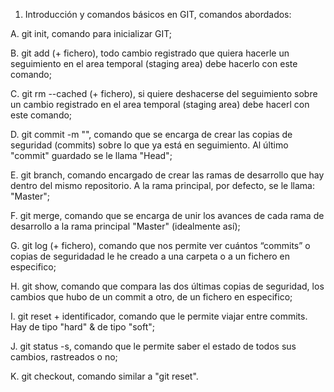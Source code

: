 1. Introducción y comandos básicos en GIT, comandos abordados:
 
A. git init, comando para inicializar GIT; 

B. git add (+ fichero), todo cambio registrado que quiera hacerle un seguimiento en el area temporal (staging area) debe hacerlo con este comando; 

C. git rm --cached (+ fichero), si quiere deshacerse del seguimiento sobre un cambio registrado en el area temporal (staging area) debe hacerl con este comando; 

D. git commit -m "", comando que se encarga de crear las copias de seguridad (commits) sobre lo que ya está en seguimiento. Al último "commit" guardado se le llama "Head"; 

E. git branch, comando encargado de crear las ramas de desarrollo que hay dentro del mismo repositorio. A la rama principal, por defecto, se le llama: "Master";

F. git merge, comando que se encarga de unir los avances de cada rama de desarrollo a la rama principal "Master" (idealmente así); 

G. git log (+ fichero), comando que nos permite ver cuántos “commits” o copias de seguridadad le he creado a una carpeta o a un fichero en especifico; 

H. git show, comando que compara las dos últimas copias de seguridad, los cambios que hubo de un commit a otro, de un fichero en especifico; 

I. git reset + identificador, comando que le permite viajar entre commits. Hay de tipo "hard" & de tipo "soft"; 

J. git status -s, comando que le permite saber el estado de todos sus cambios, rastreados o no; 

K. git checkout, comando similar a "git reset".
